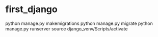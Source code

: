 # first_django
python manage.py makemigrations
python manage.py migrate
python manage.py runserver
 source django_venv/Scripts/activate